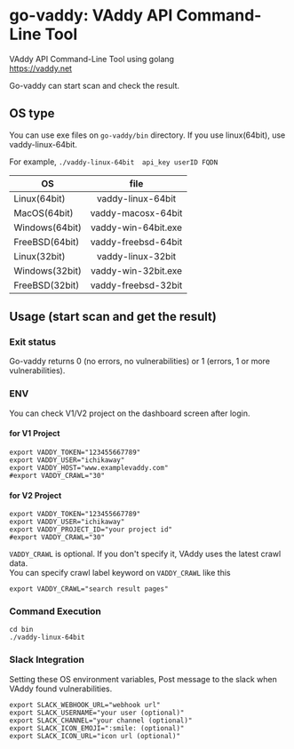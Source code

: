 
go-vaddy: VAddy API Command-Line Tool
=================================

VAddy API Command-Line Tool using golang  
https://vaddy.net

Go-vaddy can start scan and check the result.

## OS type

You can use exe files on `go-vaddy/bin` directory.
If you use linux(64bit), use vaddy-linux-64bit.  

For example, `./vaddy-linux-64bit  api_key userID FQDN`

| OS            | file               |
| ------------- |:------------------:|
| Linux(64bit)  | vaddy-linux-64bit  |
| MacOS(64bit)  | vaddy-macosx-64bit |
| Windows(64bit)| vaddy-win-64bit.exe|
| FreeBSD(64bit)| vaddy-freebsd-64bit|
| Linux(32bit)  | vaddy-linux-32bit  |
| Windows(32bit)| vaddy-win-32bit.exe|
| FreeBSD(32bit)| vaddy-freebsd-32bit|



## Usage (start scan and get the result)

### Exit status
Go-vaddy returns 0 (no errors, no vulnerabilities) or 1 (errors, 1 or more vulnerabilities).




### ENV
You can check V1/V2 project on the dashboard screen after login.

#### for V1 Project

    export VADDY_TOKEN="123455667789"  
    export VADDY_USER="ichikaway"  
    export VADDY_HOST="www.examplevaddy.com"  
    #export VADDY_CRAWL="30"

#### for V2 Project

    export VADDY_TOKEN="123455667789"
    export VADDY_USER="ichikaway"
    export VADDY_PROJECT_ID="your project id"
    #export VADDY_CRAWL="30"

`VADDY_CRAWL` is optional. If you don't specify it, VAddy uses the latest crawl data.  
You can specify crawl label keyword on `VADDY_CRAWL` like this  

    export VADDY_CRAWL="search result pages"  

### Command Execution

    cd bin
    ./vaddy-linux-64bit


### Slack Integration
Setting these OS environment variables,
Post message to the slack when VAddy found vulnerabilities.  

    export SLACK_WEBHOOK_URL="webhook url"
    export SLACK_USERNAME="your user (optional)"
    export SLACK_CHANNEL="your channel (optional)"
    export SLACK_ICON_EMOJI=":smile: (optional)"
    export SLACK_ICON_URL="icon url (optional)"
